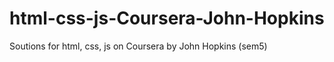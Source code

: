 # html-css-js-Coursera-John-Hopkins
Soutions for html, css,  js on  Coursera by John Hopkins (sem5)
